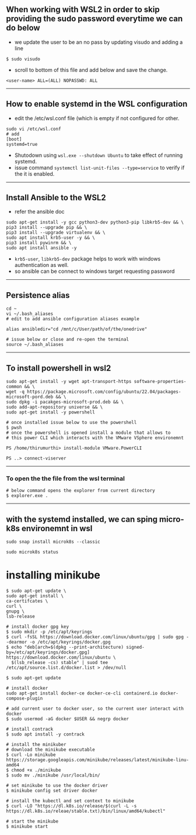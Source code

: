 ## When working with WSL2 in order to skip providing the sudo password everytime we can do below

- we update the user to be an no pass by updating visudo and adding a line
```
$ sudo visudo
```
- scroll to bottom of this file and add below and save the change.

```
<user-name> ALL=(ALL) NOPASSWD: ALL
```
-----------------

## How to enable systemd in the WSL configuration

- edit the /etc/wsl.conf file (which is empty if not configured for other.
```
sudo vi /etc/wsl.conf
# add
[boot]
systemd=true
```
- Shutodown using `wsl.exe --shutdown Ubuntu` to take effect of running systemd.
- issue command `systemctl list-unit-files --type=service` to verify if the it is enabled.
-----------------

## Install Ansible to the WSL2
- refer the ansible doc
```
sudo apt-get install -y gcc python3-dev python3-pip libkrb5-dev && \
pip3 install --upgrade pip && \
pip3 install --upgrade virtualenv && \
sudo apt install krb5-user -y && \
pip3 install pywinrm && \
sudo apt install ansible -y
```
- `krb5-user`, `libkrb5-dev` package helps to work with windows authentication as well.
- so ansible can be connect to windows target requesting password

--------------

## Persistence alias

```
cd ~
vi ~/.bash_aliases
# edit to add ansible configuration aliases example

alias ansibledir="cd /mnt/c/User/path/of/the/onedrive"

# issue below or close and re-open the terminal
source ~/.bash_aliases
```
--------------

## To install powershell in wsl2

```
sudo apt-get install -y wget apt-transport-https software-properties-common && \
wget -q https://package.microsoft.com/config/ubuntu/22.04/packages-microsoft-pord.deb && \
sudo dpkg -i pacakges-microsoft-prod.deb && \
sudo add-apt-repository universe && \
sudo apt-get install -y powershell

# once installed issue below to use the powershell
$ pwsh
# once the powershell is opened install a module that allows to
# this power CLI which interacts with the VMware VSphere environemnt

PS /home/thirumurthi> install-module VMware.PowerCLI

PS ..> connect-viserver
```
--------------

### To open the the file from the wsl terminal

```
# below command opens the explorer from current directory
$ explorer.exe .
```

------------

## with the systemd installed, we can sping micro-k8s environemnt in wsl

```
sudo snap install microk8s --classic

sudo microk8s status
```

# installing minikube

```
$ sudo apt-get update \
sudo apt-get install \
ca-certifcates \
curl \
gnupg \
lsb-release

# install docker gpg key
$ sudo mkdir -p /etc/apt/keyrings
$ curl -fsSL https://download.docker.com/linux/ubuntu/gpg | sudo gpg --dearmor -o /etc/apt/keyrings/docker.gpg
$ echo "deb[arch=$(dpkg --print-architecture) signed-by=/etc/apt/keyrings/docker.gpg] https://download.docker.com/linux/ubuntu \
  $(lsb_release -cs) stable" | suod tee /etc/apt/source.list.d/docker.list > /dev/null

$ sudo apt-get update

# install docker
sudo apt-get install docker-ce docker-ce-cli containerd.io docker-compose-plugin

# add current user to docker user, so the current user interact with docker
$ sudo usermod -aG docker $USER && negrp docker

# install contrack
$ sudo apt install -y contrack

# install the minikuber
# download the minikube executable
$ curl -Lo minikube https://storage.googleapis.com/minikube/releases/latest/minikube-linu-amd64
$ chmod +x ./minikube
$ sudo mv ./minikube /usr/local/bin/

# set minikube to use the docker driver
$ minikube config set driver docker

# install the kubectl and set context to minikube
$ curl -LO "https://dl.k8s.io/release/$(curl -L -s https://dl.k8s.io/releae/stable.txt)/bin/linux/amd64/kubectl"

# start the minikube
$ minikube start
```


